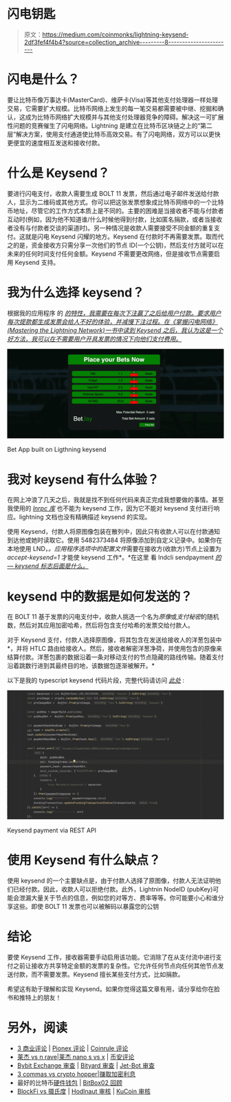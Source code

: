 # 闪电钥匙

> 原文：<https://medium.com/coinmonks/lightning-keysend-2df3fef4f4b4?source=collection_archive---------8----------------------->

# 闪电是什么？

要让比特币像万事达卡(MasterCard)、维萨卡(Visa)等其他支付处理器一样处理交易，它需要扩大规模。比特币网络上发生的每一笔交易都需要被中继、挖掘和确认，这成为比特币网络扩大规模并与其他支付处理器竞争的障碍。解决这一可扩展性问题的竞赛催生了闪电网络。Lightning 是建立在比特币区块链之上的“第二层”解决方案，使用支付通道使比特币高效交易。有了闪电网络，双方可以以更快更便宜的速度相互发送和接收付款。

# 什么是 Keysend？

要进行闪电支付，收款人需要生成 BOLT 11 发票，然后通过电子邮件发送给付款人，显示为二维码或其他方式。你可以把这张发票想象成比特币网络中的一个比特币地址，尽管它的工作方式本质上是不同的。主要的困难是当接收者不能与付款者互动时(例如，因为他不知道谁/什么时候他得到付款，比如匿名捐款，或者当接收者没有与付款者交谈的渠道时)。另一种情况是收款人需要接受不同金额的重复支付。这就是闪电 Keysend 闪耀的地方。Keysend 在付款时不再需要发票。取而代之的是，资金接收方只需分享一次他们的节点 ID(一个公钥)，然后支付方就可以在未来的任何时间支付任何金额。Keysend 不需要更改网络，但是接收节点需要启用 Keysend 支持。

# 我为什么选择 keysend？

根据我的应用程序 的 [*的特性，我需要在每次下注赢了之后给用户付款。要求用户每次提款都生成发票会给人不好的体验，并减慢下注过程。在《掌握闪电网络》(Mastering the Lightning Network)一书中读到 Keysend 之后，我认为这是一个好方法，我可以在不需要用户开具发票的情况下向他们支付费用。*](https://github.com/omoniyi24/BetJay)

![](img/7e1426be34b5f9d633a57dae139a1b3f.png)

Bet App built on Ligthning keysend

# 我对 keysend 有什么体验？

在网上冲浪了几天之后，我就是找不到任何代码来真正完成我想要做的事情。甚至我使用的 [*lnrpc 库*](https://github.com/RadarTech/lnrpc) 也不能为 keysend 工作，因为它不能对 keysend 支付进行响应。lightning 文档也没有精确描述 keysend 的实现。

使用 Keysend，付款人将原图像包装在散列中，因此只有收款人可以在付款通知到达他或她时读取它。使用 5482373484 将原像添加到自定义记录中。如果你在本地使用 LND，*。应用程序选项中的配置文件*需要在接收方(收款方)节点上设置为 *accept-keysend=1* 才能使 keysend 工作*。*在这里 看 lndcli sendpayment [*的— keysend 标志后面是什么。*](https://github.com/lightningnetwork/lnd/blob/master/cmd/lncli/cmd_payments.go#L358)

# keysend 中的数据是如何发送的？

在 BOLT 11 基于发票的闪电支付中，收款人挑选一个名为*原像*或*支付秘密*的随机数，然后对其应用加密哈希，然后将包含支付哈希的发票交给付款人。

对于 Keysend 支付，付款人选择原图像，将其包含在发送给接收人的洋葱包装中*，并将 HTLC 路由给接收人。然后，接收者解密洋葱净荷，并使用包含的原像来结算付款。洋葱包裹的数据沿着一条对移动支付的节点隐藏的路线传输。随着支付沿着跳数行进到其最终目的地，该数据包逐渐被解开。*

以下是我的 typescript keysend 代码片段，完整代码请访问 [*此处*](https://github.com/omoniyi24/BetJay) :

![](img/19c295df526e187334cc059e2ca0f33d.png)

Keysend payment via REST API

# 使用 Keysend 有什么缺点？

使用 keysend 的一个主要缺点是，由于付款人选择了原图像，付款人无法证明他们已经付款。因此，收款人可以拒绝付款。此外，Lightnin NodeID (pubKey)可能会泄漏大量关于节点的信息，例如您的对等方、费率等等。你可能要小心和谁分享这些。即使 BOLT 11 发票也可以被解码以暴露您的公钥

# 结论

要使 Keysend 工作，接收器需要手动启用该功能。它消除了在从支付流中进行支付之前让接收方共享特定金额的发票的复杂性。它允许任何节点向任何其他节点发送付款，而不需要发票。Keysend 擅长某些支付方式，比如捐款。

希望这有助于理解和实现 Keysend。如果你觉得这篇文章有用，请分享给你在脸书和推特上的朋友！

# 另外，阅读

*   [3 商业评论](/coinmonks/3commas-review-an-excellent-crypto-trading-bot-2020-1313a58bec92) | [Pionex 评论](https://coincodecap.com/pionex-review-exchange-with-crypto-trading-bot) | [Coinrule 评论](/coinmonks/coinrule-review-2021-a-beginner-friendly-crypto-trading-bot-daf0504848ba)
*   [莱杰 vs n rave](/coinmonks/ledger-vs-ngrave-zero-7e40f0c1d694)|[莱杰 nano s vs x](/coinmonks/ledger-nano-s-vs-x-battery-hardware-price-storage-59a6663fe3b0) | [币安评论](/coinmonks/binance-review-ee10d3bf3b6e)
*   [Bybit Exchange 审查](/coinmonks/bybit-exchange-review-dbd570019b71) | [Bityard 审查](https://coincodecap.com/bityard-reivew) | [Jet-Bot 审查](https://coincodecap.com/jet-bot-review)
*   [3 commas vs crypto hopper](/coinmonks/3commas-vs-pionex-vs-cryptohopper-best-crypto-bot-6a98d2baa203)|[赚取加密利息](/coinmonks/earn-crypto-interest-b10b810fdda3)
*   最好的比特币[硬件钱包](/coinmonks/hardware-wallets-dfa1211730c6) | [BitBox02 回顾](/coinmonks/bitbox02-review-your-swiss-bitcoin-hardware-wallet-c36c88fff29)
*   [BlockFi vs 摄氏度](/coinmonks/blockfi-vs-celsius-vs-hodlnaut-8a1cc8c26630) | [Hodlnaut 审核](/coinmonks/hodlnaut-review-best-way-to-hodl-is-to-earn-interest-on-your-bitcoin-6658a8c19edf) | [KuCoin 审核](https://coincodecap.com/kucoin-review)